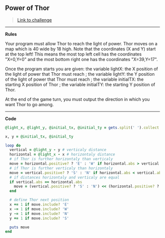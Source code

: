 ## Power of Thor

> [Link to challenge](https://www.codingame.com/ide/puzzle/power-of-thor-episode-1)

---

**Rules**

Your program must allow Thor to reach the light of power. Thor moves on a map which is 40 wide by 18 high. Note that the coordinates (X and Y) start at the top left! This means the most top left cell has the coordinates "X=0,Y=0" and the most bottom right one has the coordinates "X=39,Y=17".

Once the program starts you are given: the variable lightX: the X position of the light of power that Thor must reach ; the variable lightY: the Y position of the light of power that Thor must reach ; the variable initialTX: the starting X position of Thor ; the variable initialTY: the starting Y position of Thor.

At the end of the game turn, you must output the direction in which you want Thor to go among.

---

**Code**

```ruby
@light_x, @light_y, @initial_tx, @initial_ty = gets.split(' ').collect { |x| x.to_i } # (inputs)

x, y = @initial_tx, @initial_ty

loop do
  vertical = @light_y - y # verticaly distance
  horizontal = @light_x - x # horizontaly distance
  # if Thor is further horizontaly than verticaly
  move = horizontal.positive? ? 'E' : 'W' if horizontal.abs > vertical.abs
  # if Thor is further verticaly than horizontaly
  move = vertical.positive? ? 'S' : 'N' if horizontal.abs < vertical.abs
  # if distances horizontaly and verticaly are equal
  if vertical.abs == horizontal.abs
    move = (vertical.positive? ? 'S' : 'N') << (horizontal.positive? ? 'E' : 'W')
  end

  # define Thor next position
  x += 1 if move.include? 'E'
  x -= 1 if move.include? 'W'
  y -= 1 if move.include? 'N'
  y += 1 if move.include? 'S'

  puts move
end
```
